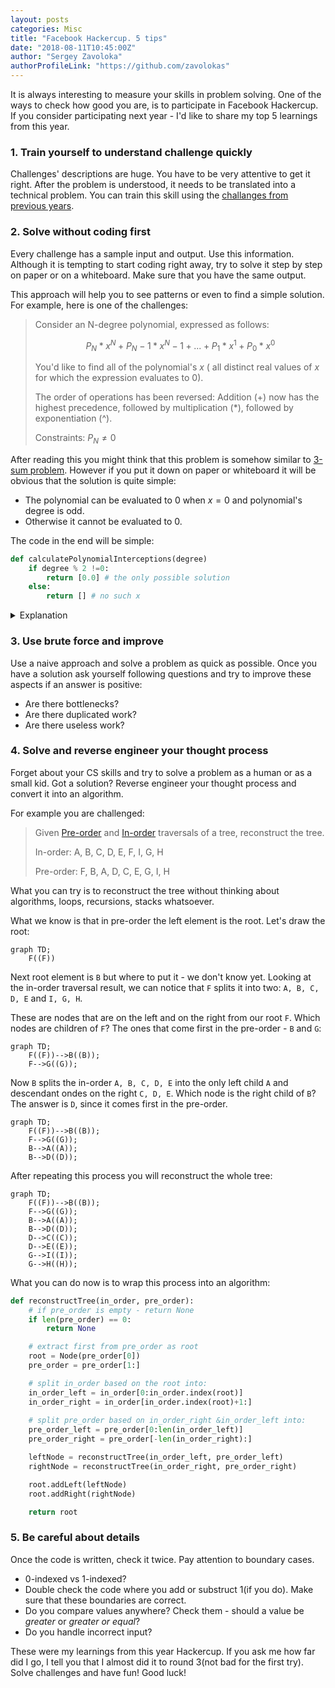```yaml
---
layout: posts
categories: Misc
title: "Facebook Hackercup. 5 tips"
date: "2018-08-11T10:45:00Z"
author: "Sergey Zavoloka"
authorProfileLink: "https://github.com/zavolokas"
---
```


It is always interesting to measure your skills in problem solving. One of the ways to check how good you are, is to participate in Facebook Hackercup. If you consider participating next year - I'd like to share my top 5 learnings from this year.

### 1. Train yourself to understand challenge quickly 
Challenges' descriptions are huge. You have to be very attentive to get it right. After the problem is understood, it needs to be translated into a technical problem. You can train this skill using the [challanges from previous years](https://www.facebook.com/hackercup/past_rounds/1825579961046099/).

### 2. Solve without coding first
Every challenge has a sample input and output. Use this information. Although it is tempting to start coding right away, try to solve it step by step on paper or on a whiteboard. Make sure that you have the same output. 

This approach will help you to see patterns or even to find a simple solution. For example, here is one of the challenges:

>Consider an N-degree polynomial, expressed as follows:
>
>$$P_N * x^N + P_N-1 * x^N-1 + ... + P_1 * x^1 + P_0 * x^0$$
>
>You'd like to find all of the polynomial's $x$ ( 
>all distinct real values of $x$ for which the expression evaluates to $0$).
>
>The order of operations has been reversed: Addition ($+$) now has 
>the highest precedence, followed by multiplication ($*$), followed by exponentiation (^). 
>
>Constraints: $P_N ≠ 0$

After reading this you might think that this problem is somehow similar to [3-sum problem](https://en.wikipedia.org/wiki/3SUM). However if you put it down on paper or whiteboard it will be obvious that the solution is quite simple:
- The polynomial can be evaluated to $0$ when $x = 0$ and polynomial's degree is odd.
- Otherwise it cannot be evaluated to $0$.

The code in the end will be simple:

```python
def calculatePolynomialInterceptions(degree)
    if degree % 2 !=0:
        return [0.0] # the only possible solution
    else:
        return [] # no such x
```

<details><summary>Explanation</summary>
<p>

It might take some time to realise how a polynomial would look like after applying new operations order. Let's start with $N=3$ and write the polynomial down:


$P_3 * x$ ^ $3 + P_2 * x$ ^ $2 + P_1 * x$ ^ $1 + P_0 * x$ ^ 0

According to the order of operations it should look as following:

$(P_3 * x)$ ^ $((3 + P_2) * x)$ ^ $((2 + P_1) * x)$ ^ $((1 + P_0) * x)$ ^ $0$

From that we can see that we have $(P_3 * x)$ as a base and the rest as an exponent. We will refer to the exponent as $a$:

$a = ((3 + P_2) * x)$ ^ $((2 + P_1) * x)$ ^ $((1 + P_0) * x)$ ^ $0$

and will get the expression:

$$P_3 * x ^ a = 0$$ 

Since $P_3 ≠ 0$ according to the problem description, the polynomial can be evaluated to $0$ only and only when $x = 0$ and $a ≠ 0$. 

We have found the $x$ and the only thing we need to do is to make sure that $a ≠ 0$, otherwise $P_3 * 0^0 = P_3$. 

Let's take a look at $a$. Since $x = 0$, we will get:

$a = ((3 + P_2) * 0)$ ^ $((2 + P_1) * 0)$ ^ $((1 + P_0) * 0)$ ^ $0$

$a = 0$ ^ $0$ ^ $0$ ^ $0$

$a = 1$

The answer is that the *3rd-degree* polynomial does evaluate to $0$ only and only when $x = 0$. However if it would be *2nd-degree* polynomial, it does not evaluate to $0$ for any real value $x$:

$a = 0$ ^ $0$ ^ $0$

$a = 0$

$P_2 * x^0 = P_2 * 1 = P_2 (≠ 0)$

It turns out that the final solution of this problem is quite easy - we just need to check whether the polynomial degree is odd, and if it is so then it can be evaluated to $0$ when $x = 0$.

</p>
</details>

### 3. Use brute force and improve
Use a naive approach and solve a problem as quick as possible. Once you have a solution ask yourself following questions and try to improve these aspects if an answer is positive:
- Are there bottlenecks?
- Are there duplicated work? 
- Are there useless work?

### 4. Solve and reverse engineer your thought process
Forget about your CS skills and try to solve a problem as a human or as a small kid. Got a solution? Reverse engineer your thought process and convert it into an algorithm.

For example you are challenged:
> Given [Pre-order](https://en.wikipedia.org/wiki/Tree_traversal#Pre-order_(NLR)) and [In-order](https://en.wikipedia.org/wiki/Tree_traversal#In-order_(LNR)) traversals of a tree, reconstruct the tree.
>
> In-order: A, B, C, D, E, F, I, G, H
>
> Pre-order: F, B, A, D, C, E, G, I, H

What you can try is to reconstruct the tree without thinking about algorithms, loops, recursions, stacks whatsoever.

What we know is that in pre-order the left element is the root. Let's draw the root:

```mermaid
graph TD;
    F((F))
```

Next root element is `B` but where to put it - we don't know yet. Looking at the in-order traversal result, we can notice that `F` splits it into two: `A, B, C, D, E` and `I, G, H`.

These are nodes that are on the left and on the right from our root `F`. Which nodes are children of `F`? The ones that come first in the pre-order - `B` and `G`:

```mermaid
graph TD;
    F((F))-->B((B));
    F-->G((G));
```

Now `B` splits the in-order `A, B, C, D, E` into the only left child `A` and descendant ondes on the right `C, D, E`. Which node is the right child of `B`? The answer is `D`, since it comes first in the pre-order.

```mermaid
graph TD;
    F((F))-->B((B));
    F-->G((G));
    B-->A((A));
    B-->D((D));
```
After repeating this process you will reconstruct the whole tree:

```mermaid
graph TD;
    F((F))-->B((B));
    F-->G((G));
    B-->A((A));
    B-->D((D));
    D-->C((C));
    D-->E((E));
    G-->I((I));
    G-->H((H));
```

What you can do now is to wrap this process into an algorithm: 

```python
def reconstructTree(in_order, pre_order):
    # if pre_order is empty - return None
    if len(pre_order) == 0:
        return None

    # extract first from pre_order as root
    root = Node(pre_order[0])
    pre_order = pre_order[1:]

    # split in_order based on the root into:
    in_order_left = in_order[0:in_order.index(root)]
    in_order_right = in_order[in_order.index(root)+1:]
    
    # split pre_order based on in_order_right &in_order_left into:
    pre_order_left = pre_order[0:len(in_order_left)]
    pre_order_right = pre_order[-len(in_order_right):]

    leftNode = reconstructTree(in_order_left, pre_order_left)
    rightNode = reconstructTree(in_order_right, pre_order_right)

    root.addLeft(leftNode)
    root.addRight(rightNode)

    return root

```


### 5. Be careful about details
Once the code is written, check it twice. Pay attention to boundary cases. 
- 0-indexed vs 1-indexed? 
- Double check the code where you add or substruct 1(if you do). Make sure that these boundaries are correct.
- Do you compare values anywhere? Check them - should a value be *greater* or *greater or equal*?
- Do you handle incorrect input?

These were my learnings from this year Hackercup. If you ask me how far did I go, I tell you that I almost did it to round 3(not bad for the first try). Solve challenges and have fun! Good luck!